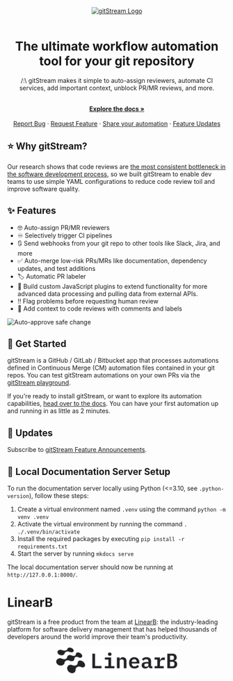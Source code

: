<div align="center">
  <a href="https://gitstream.cm?utm_source=GitHub&utm_medium=referral&utm_campaign=gitStream+-+GitHub+Repo" target="_blank">
  <picture>
    <source media="(prefers-color-scheme: dark)" srcset="https://github-production-user-asset-6210df.s3.amazonaws.com/7205829/290864953-535d4655-9bd9-4868-8e7b-a571b82bc44c.png">
    <img alt="gitStream Logo" src="https://github-production-user-asset-6210df.s3.amazonaws.com/7205829/290864422-600d9a07-52b2-4eed-9043-bd593b00ef18.png" width="280"/>
  </picture>
  </a>
</div>

<br/>


<h1 align="center">The ultimate workflow automation tool for your git repository</h1>

<div align="center">
/:\ gitStream makes it simple to auto-assign reviewers, automate CI services, add important context, unblock PR/MR reviews, and more.
</div>

  <p align="center">
    <br />
    <a href="https://docs.gitstream.cm/?utm_source=GitHub&utm_medium=referral&utm_campaign=gitStream+-+GitHub+Repo" rel="dofollow"><strong>Explore the docs »</strong></a>
    <br />

<br/>
    <a href="https://github.com/linear-b/gitstream/issues/new?assignees=&labels=bug&projects=&template=bug_report.md&title=">Report Bug</a>
    ·
    <a href="https://github.com/linear-b/gitstream/issues/new?assignees=&labels=enhancement&projects=&template=feature_request.md&title=">Request Feature</a>
    ·
    <a href="https://github.com/linear-b/gitstream/issues/new?assignees=&labels=new-example&projects=&template=new_automation_example.md&title=New+Example%3A+">Share your automation</a>
    ·
  <a href="https://github.com/linear-b/gitstream/discussions/102">Feature Updates</a>
  </p>

## ⭐️ Why gitStream?

Our research shows that code reviews are [the most consistent bottleneck in the software development process](https://devinterrupted.substack.com/p/analysis-the-quickest-path-to-halving?utm_source=G&utm_medium=referral&utm_campaign=gitStream+-+GitHub+Repo), so we built gitStream to enable dev teams to use simple YAML configurations to reduce code review toil and improve software quality.

## ✨ Features

* 🤓 Auto-assign PR/MR reviewers
* ♾️ Selectively trigger CI pipelines
* 🔃 Send webhooks from your git repo to other tools like Slack, Jira, and more
* ✅ Auto-merge low-risk PRs/MRs like documentation, dependency updates, and test additions
* 🏷️ Automatic PR labeler
* 🔌 Build custom JavaScript plugins to extend functionality for more advanced data processing and pulling data from external APIs.
* ‼️ Flag problems before requesting human review
* 💬 Add context to code reviews with comments and labels

![Auto-approve safe change](https://github-production-user-asset-6210df.s3.amazonaws.com/7205829/290906189-cd272a62-dbce-47eb-9752-f7b2ddc308cb.jpg)

## 🚀 Get Started

gitStream is a GitHub / GitLab / Bitbucket app that processes automations defined in Continuous Merge (CM) automation files contained in your git repos. You can test gitStream automations on your own PRs via the [gitStream playground](https://app.gitstream.cm/playground).

If you're ready to install gitStream, or want to explore its automation capabilities, [head over to the docs](https://docs.gitstream.cm). You can have your first automation up and running in as little as 2 minutes.

## 📣 Updates

Subscribe to [gitStream Feature Announcements](https://github.com/linear-b/gitstream/discussions/102).

## 📁 Local Documentation Server Setup

To run the documentation server locally using Python (<=3.10, see `.python-version`), follow these steps:

1. Create a virtual environment named `.venv` using the command `python -m venv .venv`
2. Activate the virtual environment by running the command `. ./.venv/bin/activate`
3. Install the required packages by executing `pip install -r requirements.txt`
4. Start the server by running `mkdocs serve`

The local documentation server should now be running at `http://127.0.0.1:8000/`.

# LinearB

gitStream is a free product from the team at [LinearB](https://linearb.io/?utm_source=Gi&utm_medium=referral&utm_campaign=gitStream+-+GitHub+Repo): the industry-leading platform for software delivery management that has helped thousands of developers around the world improve their team's productivity.

<div align="center">
  <a href="https://linearb.io?utm_source=GitHub&utm_medium=referral&utm_campaign=gitStream+-+GitHub+Repo" target="_blank">
  <picture>
    <source media="(prefers-color-scheme: dark)" srcset="https://raw.githubusercontent.com/linear-b/gitstream/a5d4aca7b923e5cd70c813df06dc70de97382d8c/docs/downloads/images/LinearB-logo-white.png">
    <img alt="Novu Logo" src="https://raw.githubusercontent.com/linear-b/gitstream/a5d4aca7b923e5cd70c813df06dc70de97382d8c/docs/downloads/images/LinearB-logo-dark.png" width="280"/>
  </picture>
  </a>
</div>

